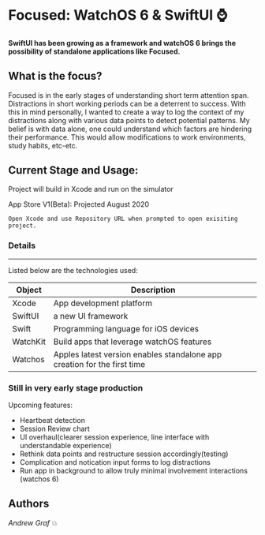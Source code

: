 # Focused: WatchOS 6 & SwiftUI  :watch: 
#### SwiftUI has been growing as a framework and watchOS 6 brings the possibility of standalone applications like Focused.
  
  
## What is the focus?  
  
Focused is in the early stages of understanding short term attention span. Distractions in short working periods can be a deterrent to success. With this in mind personally, I wanted to create a way to log the context of my distractions along with various data points to detect potential patterns. My belief is with data alone, one could understand which factors are hindering their performance. This would allow modifications to work environments, study habits, etc-etc. 
  
  
  
  
## Current Stage and Usage:  
Project will build in Xcode and run on the simulator

App Store V1(Beta): Projected August 2020
  
```  
Open Xcode and use Repository URL when prompted to open exisiting project.
```  


  
### Details  
  
------  
  
Listed below are the technologies used:

Object | Description  
--------|---------------  
Xcode | App development platform 
SwiftUI | a new UI framework
Swift | Programming language for iOS devices
WatchKit | Build apps that leverage watchOS features
Watchos | Apples latest version enables standalone app creation for the first time


### Still in very early stage production


Upcoming features:

- Heartbeat detection
- Session Review chart 
- UI overhaul(clearer session experience, line interface with understandable experience)
- Rethink data points and restructure session accordingly(testing)
- Complication and notication input forms to log distractions
- Run app in background to allow truly minimal involvement interactions (watchos 6)


## Authors

  *Andrew Graf*  :boom:

